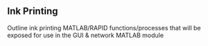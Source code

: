 ## Ink Printing

Outline ink printing MATLAB/RAPID functions/processes that will be exposed for use in the GUI & network MATLAB module
